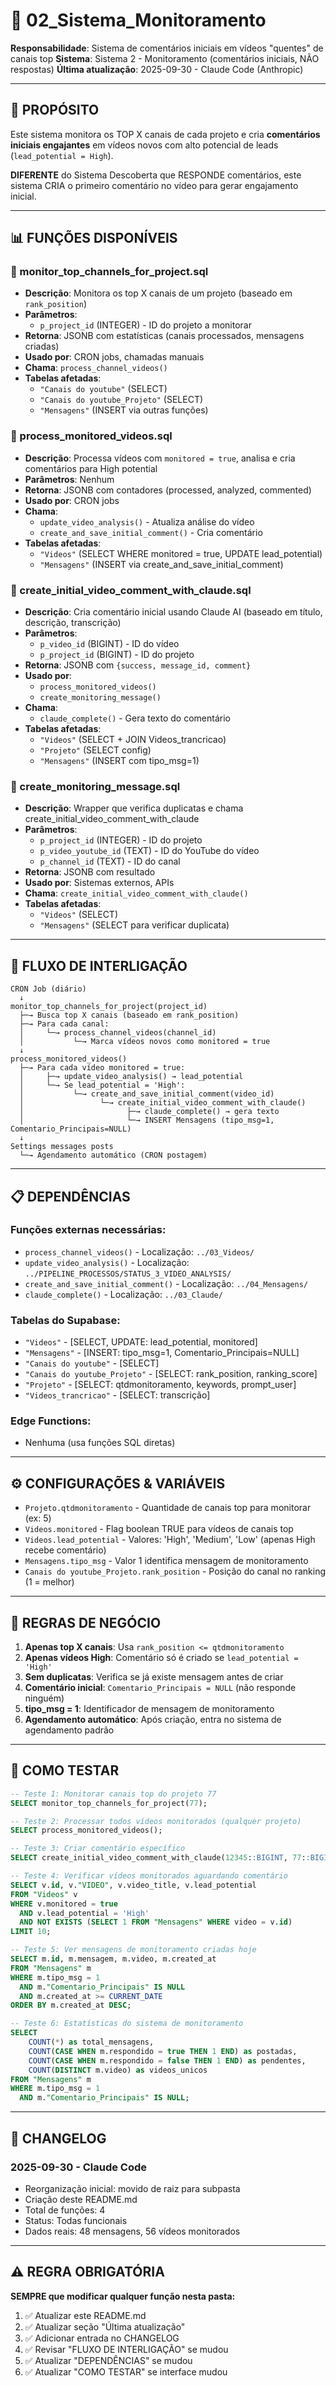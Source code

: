 # 📁 02_Sistema_Monitoramento

**Responsabilidade**: Sistema de comentários iniciais em vídeos "quentes" de canais top
**Sistema**: Sistema 2 - Monitoramento (comentários iniciais, NÃO respostas)
**Última atualização**: 2025-09-30 - Claude Code (Anthropic)

---

## 🎯 PROPÓSITO

Este sistema monitora os TOP X canais de cada projeto e cria **comentários iniciais engajantes**
em vídeos novos com alto potencial de leads (`lead_potential = High`).

**DIFERENTE** do Sistema Descoberta que RESPONDE comentários, este sistema CRIA o primeiro
comentário no vídeo para gerar engajamento inicial.

---

## 📊 FUNÇÕES DISPONÍVEIS

### 🔵 monitor_top_channels_for_project.sql
- **Descrição**: Monitora os top X canais de um projeto (baseado em `rank_position`)
- **Parâmetros**:
  - `p_project_id` (INTEGER) - ID do projeto a monitorar
- **Retorna**: JSONB com estatísticas (canais processados, mensagens criadas)
- **Usado por**: CRON jobs, chamadas manuais
- **Chama**: `process_channel_videos()`
- **Tabelas afetadas**:
  - `"Canais do youtube"` (SELECT)
  - `"Canais do youtube_Projeto"` (SELECT)
  - `"Mensagens"` (INSERT via outras funções)

### 🔵 process_monitored_videos.sql
- **Descrição**: Processa vídeos com `monitored = true`, analisa e cria comentários para High potential
- **Parâmetros**: Nenhum
- **Retorna**: JSONB com contadores (processed, analyzed, commented)
- **Usado por**: CRON jobs
- **Chama**:
  - `update_video_analysis()` - Atualiza análise do vídeo
  - `create_and_save_initial_comment()` - Cria comentário
- **Tabelas afetadas**:
  - `"Videos"` (SELECT WHERE monitored = true, UPDATE lead_potential)
  - `"Mensagens"` (INSERT via create_and_save_initial_comment)

### 🔵 create_initial_video_comment_with_claude.sql
- **Descrição**: Cria comentário inicial usando Claude AI (baseado em título, descrição, transcrição)
- **Parâmetros**:
  - `p_video_id` (BIGINT) - ID do vídeo
  - `p_project_id` (BIGINT) - ID do projeto
- **Retorna**: JSONB com `{success, message_id, comment}`
- **Usado por**:
  - `process_monitored_videos()`
  - `create_monitoring_message()`
- **Chama**:
  - `claude_complete()` - Gera texto do comentário
- **Tabelas afetadas**:
  - `"Videos"` (SELECT + JOIN Videos_trancricao)
  - `"Projeto"` (SELECT config)
  - `"Mensagens"` (INSERT com tipo_msg=1)

### 🔵 create_monitoring_message.sql
- **Descrição**: Wrapper que verifica duplicatas e chama create_initial_video_comment_with_claude
- **Parâmetros**:
  - `p_project_id` (INTEGER) - ID do projeto
  - `p_video_youtube_id` (TEXT) - ID do YouTube do vídeo
  - `p_channel_id` (TEXT) - ID do canal
- **Retorna**: JSONB com resultado
- **Usado por**: Sistemas externos, APIs
- **Chama**: `create_initial_video_comment_with_claude()`
- **Tabelas afetadas**:
  - `"Videos"` (SELECT)
  - `"Mensagens"` (SELECT para verificar duplicata)

---

## 🔗 FLUXO DE INTERLIGAÇÃO

```
CRON Job (diário)
  ↓
monitor_top_channels_for_project(project_id)
  ├─→ Busca top X canais (baseado em rank_position)
  ├─→ Para cada canal:
  │     └─→ process_channel_videos(channel_id)
  │           └─→ Marca vídeos novos como monitored = true
  ↓
process_monitored_videos()
  ├─→ Para cada vídeo monitored = true:
  │     ├─→ update_video_analysis() → lead_potential
  │     └─→ Se lead_potential = 'High':
  │           └─→ create_and_save_initial_comment(video_id)
  │                 └─→ create_initial_video_comment_with_claude()
  │                       ├─→ claude_complete() → gera texto
  │                       └─→ INSERT Mensagens (tipo_msg=1, Comentario_Principais=NULL)
  ↓
Settings messages posts
  └─→ Agendamento automático (CRON postagem)
```

---

## 📋 DEPENDÊNCIAS

### Funções externas necessárias:
- `process_channel_videos()` - Localização: `../03_Videos/`
- `update_video_analysis()` - Localização: `../PIPELINE_PROCESSOS/STATUS_3_VIDEO_ANALYSIS/`
- `create_and_save_initial_comment()` - Localização: `../04_Mensagens/`
- `claude_complete()` - Localização: `../03_Claude/`

### Tabelas do Supabase:
- `"Videos"` - [SELECT, UPDATE: lead_potential, monitored]
- `"Mensagens"` - [INSERT: tipo_msg=1, Comentario_Principais=NULL]
- `"Canais do youtube"` - [SELECT]
- `"Canais do youtube_Projeto"` - [SELECT: rank_position, ranking_score]
- `"Projeto"` - [SELECT: qtdmonitoramento, keywords, prompt_user]
- `"Videos_trancricao"` - [SELECT: transcrição]

### Edge Functions:
- Nenhuma (usa funções SQL diretas)

---

## ⚙️ CONFIGURAÇÕES & VARIÁVEIS

- `Projeto.qtdmonitoramento` - Quantidade de canais top para monitorar (ex: 5)
- `Videos.monitored` - Flag boolean TRUE para vídeos de canais top
- `Videos.lead_potential` - Valores: 'High', 'Medium', 'Low' (apenas High recebe comentário)
- `Mensagens.tipo_msg` - Valor 1 identifica mensagem de monitoramento
- `Canais do youtube_Projeto.rank_position` - Posição do canal no ranking (1 = melhor)

---

## 🚨 REGRAS DE NEGÓCIO

1. **Apenas top X canais**: Usa `rank_position <= qtdmonitoramento`
2. **Apenas vídeos High**: Comentário só é criado se `lead_potential = 'High'`
3. **Sem duplicatas**: Verifica se já existe mensagem antes de criar
4. **Comentário inicial**: `Comentario_Principais = NULL` (não responde ninguém)
5. **tipo_msg = 1**: Identificador de mensagem de monitoramento
6. **Agendamento automático**: Após criação, entra no sistema de agendamento padrão

---

## 🧪 COMO TESTAR

```sql
-- Teste 1: Monitorar canais top do projeto 77
SELECT monitor_top_channels_for_project(77);

-- Teste 2: Processar todos vídeos monitorados (qualquer projeto)
SELECT process_monitored_videos();

-- Teste 3: Criar comentário específico
SELECT create_initial_video_comment_with_claude(12345::BIGINT, 77::BIGINT);

-- Teste 4: Verificar vídeos monitorados aguardando comentário
SELECT v.id, v."VIDEO", v.video_title, v.lead_potential
FROM "Videos" v
WHERE v.monitored = true
  AND v.lead_potential = 'High'
  AND NOT EXISTS (SELECT 1 FROM "Mensagens" WHERE video = v.id)
LIMIT 10;

-- Teste 5: Ver mensagens de monitoramento criadas hoje
SELECT m.id, m.mensagem, m.video, m.created_at
FROM "Mensagens" m
WHERE m.tipo_msg = 1
  AND m."Comentario_Principais" IS NULL
  AND m.created_at >= CURRENT_DATE
ORDER BY m.created_at DESC;

-- Teste 6: Estatísticas do sistema de monitoramento
SELECT
    COUNT(*) as total_mensagens,
    COUNT(CASE WHEN m.respondido = true THEN 1 END) as postadas,
    COUNT(CASE WHEN m.respondido = false THEN 1 END) as pendentes,
    COUNT(DISTINCT m.video) as videos_unicos
FROM "Mensagens" m
WHERE m.tipo_msg = 1
  AND m."Comentario_Principais" IS NULL;
```

---

## 📝 CHANGELOG

### 2025-09-30 - Claude Code
- Reorganização inicial: movido de raiz para subpasta
- Criação deste README.md
- Total de funções: 4
- Status: Todas funcionais
- Dados reais: 48 mensagens, 56 vídeos monitorados

---

## ⚠️ REGRA OBRIGATÓRIA

**SEMPRE que modificar qualquer função nesta pasta:**

1. ✅ Atualizar este README.md
2. ✅ Atualizar seção "Última atualização"
3. ✅ Adicionar entrada no CHANGELOG
4. ✅ Revisar "FLUXO DE INTERLIGAÇÃO" se mudou
5. ✅ Atualizar "DEPENDÊNCIAS" se mudou
6. ✅ Atualizar "COMO TESTAR" se interface mudou
